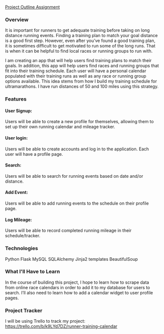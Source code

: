 
[Project Outline Assignment](https://education.launchcode.org/liftoff/assignments/project-outline/)

### Overview
It is important for runners to get adequate training before taking on long distance running events. Finding a training plan to match your goal distance is a good first step. However, even after you’ve found a good training plan, it is sometimes difficult to get motivated to run some of the long runs. That is when it can be helpful to find local races or running groups to run with.

I am creating an app that will help users find training plans to match their goals. In addition, this app will help users find races and running groups that fit into their training schedule. Each user will have a personal calendar populated with their training runs as well as any race or running group options available. This idea stems from how I build my training schedule for ultramarathons. I have run distances of 50 and 100 miles using this strategy.

### Features
#### User Signup:
Users will be able to create a new profile for themselves, allowing them to set up their own running calendar and mileage   tracker.
#### User login: 
Users will be able to create accounts and log in to the application. Each user will have a profile page.
#### Search: 
Users will be able to search for running events based on date and/or distance.
#### Add Event: 
Users will be able to add running events to the schedule on their profile page.
#### Log Mileage: 
Users will be able to record completed running mileage in their schedule/tracker.

### Technologies
Python
Flask
MySQL
SQLAlchemy
Jinja2 templates
BeautifulSoup

### What I'll Have to Learn
In the course of building this project, I hope to learn how to scrape data from online race calendars in order to add it to my database for users to search. I’ll also need to learn how to add a calendar widget to user profile pages.

### Project Tracker
I will be using Trello to track my project: https://trello.com/b/k9LYd7DZ/runner-training-calendar
